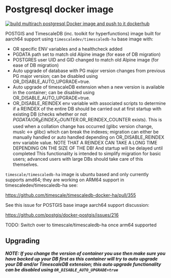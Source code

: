 # Postgresql docker image
[![build multirach postgresql Docker image and push to it dockerhub](https://github.com/openremote/postgresql/actions/workflows/postgresql.yml/badge.svg)](https://github.com/openremote/postgresql/actions/workflows/postgresql.yml)

 POSTGIS and TimescaleDB (inc. toolkit for hyperfunctions) image built for aarch64 support using `timescaledev/timescaledb-ha` base image with:

- OR specific ENV variables and a healthcheck added
- PGDATA path set to match old Alpine image (for ease of DB migration)
- POSTGRES user UID and GID changed to match old Alpine image (for ease of DB migration)
- Auto upgrade of database with PG major version changes from previous PG major version; can be disabled using
  OR_DISABLE_AUTO_UPGRADE=true.
- Auto upgrade of timescaleDB extension when a new version is available in the container; can be disabled using
  OR_DISABLE_AUTO_UPGRADE=true.
- OR_DISABLE_REINDEX env variable with associated scripts to determine if a REINDEX of the entire DB should be carried
  out at first startup with existing DB (checks whether or not $PGDATA/OR_REINDEX_COUNTER.$OR_REINDEX_COUNTER exists).
  This is used when a collation change has occurred (glibc version change, muslc <-> glibc) which can break the indexes;
  migration can either be manually handled or auto handled depending on OR_DISABLE_REINDEX env variable value.
  NOTE THAT A REINDEX CAN TAKE A LONG TIME DEPENDING ON THE SIZE OF THE DB! And startup will be delayed until completed
  This functionality is intended to simplify migration for basic users; advanced users with large DBs should take care of this
  themselves.

`timescale/timescaledb-ha` image is ubuntu based and only currently supports amd64; they are working on ARM64 support in timescaledev/timescaledb-ha see:

https://github.com/timescale/timescaledb-docker-ha/pull/355

See this issue for POSTGIS base image aarch64 support discussion:

https://github.com/postgis/docker-postgis/issues/216

TODO: Switch over to timescale/timescaledb-ha once arm64 supported

## Upgrading
***NOTE: If you change the version of container you use then make sure you have backed up your DB first as this container will try to auto upgrade your DB and/or TimescaleDB extension; this auto upgrade functionality can be disabled using `OR_DISABLE_AUTO_UPGRADE=true`***
